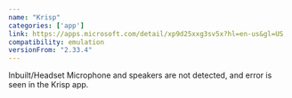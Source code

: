 ```yaml
---
name: "Krisp"
categories: ['app']
link: https://apps.microsoft.com/detail/xp9d25xxg3sv5x?hl=en-us&gl=US
compatibility: emulation
versionFrom: "2.33.4"
---
```


Inbuilt/Headset Microphone and speakers are not detected, and error is seen in the Krisp app.